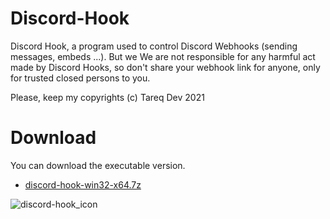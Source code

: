 # Discord-Hook
Discord Hook, a program used to control Discord Webhooks (sending messages, embeds ...). But we We are not responsible for any harmful act made by Discord Hooks, so don't share your webhook link for anyone, only for trusted closed persons to you.

Please, keep my copyrights (c) Tareq Dev 2021
# Download
You can download the executable version.
- [discord-hook-win32-x64.7z](https://www.mediafire.com/file/tjjazoqz57w2npl/discord-hook-win32-x64.7z/file)


![discord-hook_icon](https://cdn.discordapp.com/attachments/774442673171988491/807728520964866088/icon.png)
